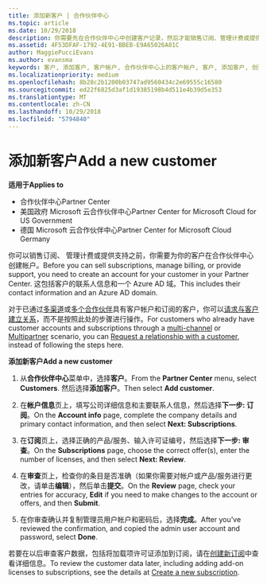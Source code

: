 ```yaml
---
title: 添加新客户 | 合作伙伴中心
ms.topic: article
ms.date: 10/29/2018
description: 你需要先在合作伙伴中心中创建客户记录，然后才能销售订阅、管理计费或提供支持。 这包括客户的联系人信息和一个 Azure AD 域。
ms.assetid: 4F53DFAF-1792-4E91-BBEB-E9A65026A81C
author: MaggiePucciEvans
ms.author: evansma
keywords: 客户, 添加客户, 客户帐户, 合作伙伴中心上的客户帐户, 客户, 添加客户, 创建客户帐户
ms.localizationpriority: medium
ms.openlocfilehash: 8b28c2b1200b03747ad9560434c2e69555c16580
ms.sourcegitcommit: ed22f6825d3af1d19385198b4d511e4b39d5e353
ms.translationtype: MT
ms.contentlocale: zh-CN
ms.lasthandoff: 10/29/2018
ms.locfileid: "5794840"
---
```

# <a name="add-a-new-customer"></a><span data-ttu-id="5e063-105">添加新客户</span><span class="sxs-lookup"><span data-stu-id="5e063-105">Add a new customer</span></span>

**<span data-ttu-id="5e063-106">适用于</span><span class="sxs-lookup"><span data-stu-id="5e063-106">Applies to</span></span>**

-  <span data-ttu-id="5e063-107">合作伙伴中心</span><span class="sxs-lookup"><span data-stu-id="5e063-107">Partner Center</span></span>
-  <span data-ttu-id="5e063-108">美国政府 Microsoft 云合作伙伴中心</span><span class="sxs-lookup"><span data-stu-id="5e063-108">Partner Center for Microsoft Cloud for US Government</span></span>
-  <span data-ttu-id="5e063-109">德国 Microsoft 云合作伙伴中心</span><span class="sxs-lookup"><span data-stu-id="5e063-109">Partner Center for Microsoft Cloud Germany</span></span>


<span data-ttu-id="5e063-110">你可以销售订阅、 管理计费或提供支持之前，你需要为你的客户在合作伙伴中心创建帐户。</span><span class="sxs-lookup"><span data-stu-id="5e063-110">Before you can sell subscriptions, manage billing, or provide support, you need to create an account for your customer in your Partner  Center.</span></span> <span data-ttu-id="5e063-111">这包括客户的联系人信息和一个 Azure AD 域。</span><span class="sxs-lookup"><span data-stu-id="5e063-111">This includes their contact information and an Azure AD domain.</span></span>

<span data-ttu-id="5e063-112">对于已通过[多渠道](multichannel.md)或[多个合作伙伴](multipartner.md)具有客户帐户和订阅的客户，你可以[请求与客户建立关系](request-a-relationship-with-a-customer.md)，而不是按照此处的步骤进行操作。</span><span class="sxs-lookup"><span data-stu-id="5e063-112">For customers who already have customer accounts and subscriptions through a [multi-channel](multichannel.md) or [Multipartner](multipartner.md) scenario, you can [Request a relationship with a customer](request-a-relationship-with-a-customer.md), instead of following the steps here.</span></span>

**<span data-ttu-id="5e063-113">添加新客户</span><span class="sxs-lookup"><span data-stu-id="5e063-113">Add a new customer</span></span>**

1.  <span data-ttu-id="5e063-114">从**合作伙伴中心**菜单中，选择**客户**。</span><span class="sxs-lookup"><span data-stu-id="5e063-114">From the **Partner Center** menu, select **Customers**.</span></span> <span data-ttu-id="5e063-115">然后选择**添加客户**。</span><span class="sxs-lookup"><span data-stu-id="5e063-115">Then select **Add customer**.</span></span>

2.  <span data-ttu-id="5e063-116">在**帐户信息**页上，填写公司详细信息和主要联系人信息，然后选择**下一步: 订阅**。</span><span class="sxs-lookup"><span data-stu-id="5e063-116">On the **Account info** page, complete the company details and primary contact information, and then select **Next: Subscriptions**.</span></span>

3.  <span data-ttu-id="5e063-117">在**订阅**页上，选择正确的产品/服务、输入许可证编号，然后选择**下一步: 审查**。</span><span class="sxs-lookup"><span data-stu-id="5e063-117">On the **Subscriptions** page, choose the correct offer(s), enter the number of licenses, and then select **Next: Review**.</span></span>

4.  <span data-ttu-id="5e063-118">在**审查**页上，检查你的条目是否准确（如果你需要对帐户或产品/服务进行更改，请单击**编辑**），然后单击**提交**。</span><span class="sxs-lookup"><span data-stu-id="5e063-118">On the **Review** page, check your entries for accuracy, **Edit** if you need to make changes to the account or offers, and then **Submit**.</span></span>

5.  <span data-ttu-id="5e063-119">在你审查确认并复制管理员用户帐户和密码后，选择**完成**。</span><span class="sxs-lookup"><span data-stu-id="5e063-119">After you’ve reviewed the confirmation, and copied the admin user account and password, select **Done**.</span></span>

<span data-ttu-id="5e063-120">若要在以后审查客户数据，包括将加载项许可证添加到订阅，请在[创建新订阅](create-a-new-subscription.md)中查看详细信息。</span><span class="sxs-lookup"><span data-stu-id="5e063-120">To review the customer data later, including adding add-on licenses to subscriptions, see the details at [Create a new subscription](create-a-new-subscription.md).</span></span>

 

 



